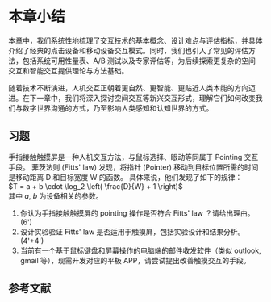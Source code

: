 # 本章小结

本章中，我们系统性地梳理了交互技术的基本概念、设计难点与评估指标，并具体介绍了经典的点击设备和移动设备交互模式。同时，我们也引入了常见的评估方法，包括系统可用性量表、A/B 测试以及专家评估等，为后续探索更复杂的空间交互和智能交互提供理论与方法基础。

随着技术不断演进，人机交互正朝着更自然、更智能、更贴近人类本能的方向迈进。在下一章中，我们将深入探讨空间交互等新兴交互形式，理解它们如何改变我们与数字世界沟通的方式，乃至影响人类感知和认知世界的方式。

## 习题

⼿指接触触摸屏是⼀种⼈机交互⽅法，与⿏标选择、眼动等同属于 Pointing 交互⼿段。
菲茨法则 (Fitts' law) 发现，将指针 (Pointer) 移动到⽬标位置所需的时间是移动距离 D 和⽬标宽度 W 的函数。
具体来说，他们发现了如下的规律：  
$T = a + b \cdot \log_2 \left( \frac{D}{W} + 1 \right)$  
其中 $a$, $b$ 为设备相关的参数。

1. 你认为⼿指接触触摸屏的 pointing 操作是否符合 Fitts' law ？请给出理由。 (6')
2. 设计实验验证 Fitts' law 是否适⽤于触摸屏，包括实验设计和结果分析。 (4'+4')
3. 当前有⼀个基于⿏标键盘和屏幕操作的电脑端的邮件收发软件（类似 outlook, gmail 等），现需开发对应的平板 APP，请尝试提出改善触摸交互的⼿段。

## 参考文献

```{bibliography} ref.bib
```